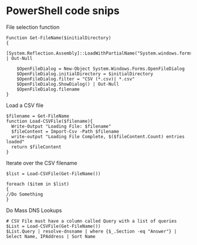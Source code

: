 # PowerShell code snips

File selection function

    Function Get-FileName($initialDirectory)
    {
        [System.Reflection.Assembly]::LoadWithPartialName("System.windows.forms") | Out-Null

        $OpenFileDialog = New-Object System.Windows.Forms.OpenFileDialog
        $OpenFileDialog.initialDirectory = $initialDirectory
        $OpenFileDialog.filter = "CSV (*.csv)| *.csv"
        $OpenFileDialog.ShowDialog() | Out-Null
        $OpenFileDialog.filename
    }

Load a CSV file

    $filename = Get-FileName
    function Load-CSVFile($filename){
      Write-Output "Loading File: $filename"
      $fileContent = Import-Csv -Path $filename
      write-output "Loading File Complete, $($fileContent.Count) entries loaded"
      return $fileContent
    }

Iterate over the CSV filename

    $list = Load-CSVFile(Get-FileName())

    foreach ($item in $list)
    {
    //Do Something
    }


Do Mass DNS Lookups

    # CSV File must have a column called Query with a list of queries
    $List = Load-CSVFile(Get-FileName())
    $List.Query | resolve-dnsname | where {$_.Section -eq "Answer"} | Select Name, IPAddress | Sort Name